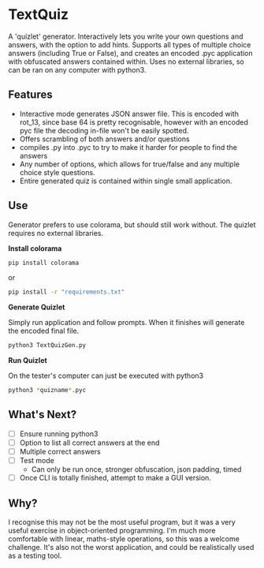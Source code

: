 # TextQuiz

A 'quizlet' generator. Interactively lets you write your own questions and answers, with the option to add hints. Supports all types of multiple choice answers (including True or False), and creates an encoded .pyc application with obfuscated answers contained within. Uses no external libraries, so can be ran on any computer with python3.

## Features

- Interactive mode generates JSON answer file. This is encoded with rot_13, since base 64 is pretty recognisable, however with an encoded pyc file the decoding in-file won't be easily spotted.
- Offers scrambling of both answers and/or questions
- compiles .py into .pyc to try to make it harder for people to find the answers
- Any number of options, which allows for true/false and any multiple choice style questions.
- Entire generated quiz is contained within single small application.

## Use

Generator prefers to use colorama, but should still work without. The quizlet requires no external libraries.

**Install colorama**

```bash
pip install colorama
```
or
```bash
pip install -r "requirements.txt"
```

**Generate Quizlet**

Simply run application and follow prompts. When it finishes will generate the encoded final file.
```bash
python3 TextQuizGen.py
```

**Run Quizlet**

On the tester's computer can just be executed with python3
```bash
python3 *quizname*.pyc
```

## What's Next?
- [ ] Ensure running python3
- [ ] Option to list all correct answers at the end
- [ ] Multiple correct answers
- [ ] Test mode
  - Can only be run once, stronger obfuscation, json padding, timed
- [ ] Once CLI is totally finished, attempt to make a GUI version.

## Why?
I recognise this may not be the most useful program, but it was a very useful exercise in object-oriented programming. I'm much more comfortable with linear, maths-style operations, so this was a welcome challenge.
It's also not the worst application, and could be realistically used as a testing tool.
